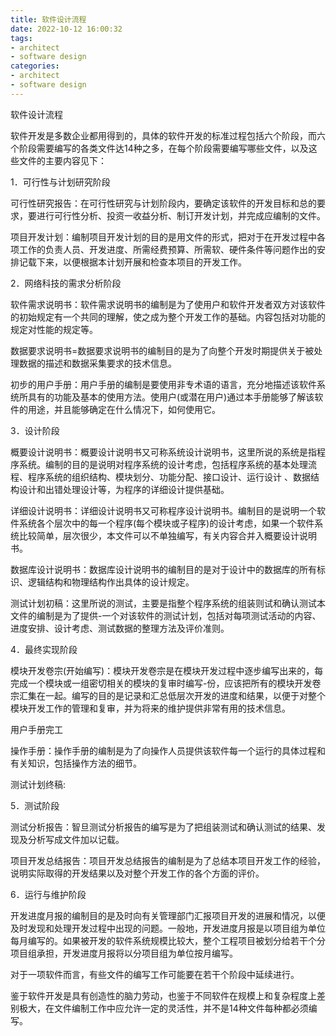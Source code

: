 ```yaml
---
title: 软件设计流程
date: 2022-10-12 16:00:32
tags:
- architect
- software design
categories:
- architect
- software design
---
```


软件设计流程

<!--more-->

软件开发是多数企业都用得到的，具体的软件开发的标准过程包括六个阶段，而六个阶段需要编写的各类文件达14种之多，在每个阶段需要编写哪些文件，以及这些文件的主要内容见下：

1．可行性与计划研究阶段

可行性研究报告：在可行性研究与计划阶段内，要确定该软件的开发目标和总的要求，要进行可行性分析、投资一收益分析、制订开发计划，并完成应编制的文件。

项目开发计划：编制项目开发计划的目的是用文件的形式，把对于在开发过程中各项工作的负责人员、开发进度、所需经费预算、所需软、硬件条件等问题作出的安排记载下来，以便根据本计划开展和检查本项目的开发工作。

2．网络科技的需求分析阶段

软件需求说明书：软件需求说明书的编制是为了使用户和软件开发者双方对该软件的初始规定有一个共同的理解，使之成为整个开发工作的基础。内容包括对功能的规定对性能的规定等。

数据要求说明书=数据要求说明书的编制目的是为了向整个开发时期提供关于被处理数据的描述和数据采集要求的技术信息。

初步的用户手册：用户手册的编制是要使用非专术语的语言，充分地描述该软件系统所具有的功能及基本的使用方法。使用户(或潜在用户)通过本手册能够了解该软件的用途，并且能够确定在什么情况下，如何使用它。

3．设计阶段

概要设计说明书：概要设计说明书又可称系统设计说明书，这里所说的系统是指程序系统。编制的目的是说明对程序系统的设计考虑，包括程序系统的基本处理流程、程序系统的组织结构、模块划分、功能分配、接口设计、运行设计 、数据结构设计和出错处理设计等，为程序的详细设计提供基础。

详细设计说明书：详细设计说明书又可称程序设计说明书。编制目的是说明一个软件系统各个层次中的每一个程序(每个模块或子程序)的设计考虑，如果一个软件系统比较简单，层次很少，本文件可以不单独编写，有关内容合并入概要设计说明书。

数据库设计说明书：数据库设计说明书的编制目的是对于设计中的数据库的所有标识、逻辑结构和物理结构作出具体的设计规定。

测试计划初稿：这里所说的测试，主要是指整个程序系统的组装则试和确认测试本文件的编制是为了提供-一个对该软件的测试计划，包括对每项测试活动的内容、进度安排、设计考虑、测试数据的整理方法及评价准则。

4．最终实现阶段

模块开发卷宗(开始编写)：模块开发卷宗是在模块开发过程中逐步编写出来的，每完成一个模块或一组密切相关的模块的复审时编写-份，应该把所有的模块开发卷宗汇集在一起。编写的目的是记录和汇总低层次开发的进度和结果，以便于对整个模块开发工作的管理和复审，并为将来的维护提供非常有用的技术信息。

用户手册完工

操作手册：操作手册的编制是为了向操作人员提供该软件每一个运行的具体过程和有关知识，包括操作方法的细节。

测试计划终稿:

5．测试阶段

测试分析报告：智旦测试分析报告的编写是为了把组装测试和确认测试的结果、发现及分析写成文件加以记载。

项目开发总结报告：项目开发总结报告的编制是为了总结本项目开发工作的经验，说明实际取得的开发结果以及对整个开发工作的各个方面的评价。

6．运行与维护阶段

开发进度月报的编制目的是及时向有关管理部门汇报项目开发的进展和情况，以便及时发现和处理开发过程中出现的问题。一般地，开发进度月报是以项目组为单位每月编写的。如果被开发的软件系统规模比较大，整个工程项目被划分给若干个分项目组承担，开发进度月报将以分项目组为单位按月编写。

对于一项软件而言，有些文件的编写工作可能要在若干个阶段中延续进行。

鉴于软件开发是具有创造性的脑力劳动，也鉴于不同软件在规模上和复杂程度上差别极大，在文件编制工作中应允许一定的灵活性，并不是14种文件每种都必须编写。

